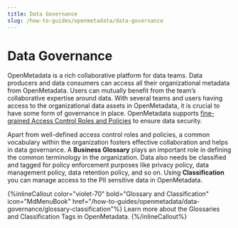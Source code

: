 ```yaml
---
title: Data Governance
slug: /how-to-guides/openmetadata/data-governance
---
```


# Data Governance

OpenMetadata is a rich collaborative platform for data teams. Data producers and data consumers can access all their organizational metadata from OpenMetadata. Users can mutually benefit from the team’s collaborative expertise around data. With several teams and users having access to the organizational data assets in OpenMetadata, it is crucial to have some form of governance in place. OpenMetadata supports [fine-grained Access Control Roles and Policies](/how-to-guides/admin-guide-roles-policies) to ensure data security.

Apart from well-defined access control roles and policies, a common vocabulary within the organization fosters effective collaboration and helps in data governance. A **Business Glossary** plays an important role in defining the common terminology in the organization. Data also needs be classified and tagged for policy enforcement purposes like privacy policy, data management policy, data retention policy, and so on. Using **Classification** you can manage access to the PII sensitive data in OpenMetadata.

{%inlineCallout
color="violet-70"
bold="Glossary and Classification"
icon="MdMenuBook"
href="/how-to-guides/openmetadata/data-governance/glossary-classification"%}
Learn more about the Glossaries and Classification Tags in OpenMetadata.
{%/inlineCallout%}
